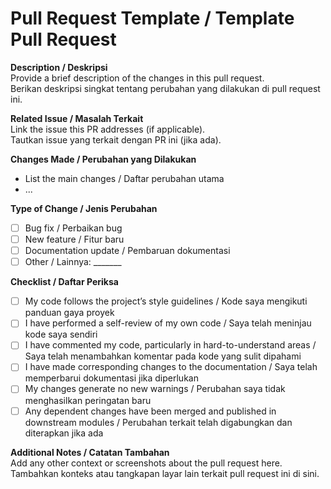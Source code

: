 # Pull Request Template / Template Pull Request

**Description / Deskripsi**  
Provide a brief description of the changes in this pull request.  
Berikan deskripsi singkat tentang perubahan yang dilakukan di pull request ini.

**Related Issue / Masalah Terkait**  
Link the issue this PR addresses (if applicable).  
Tautkan issue yang terkait dengan PR ini (jika ada).

**Changes Made / Perubahan yang Dilakukan**  
- List the main changes / Daftar perubahan utama
- ...

**Type of Change / Jenis Perubahan**  
- [ ] Bug fix / Perbaikan bug
- [ ] New feature / Fitur baru
- [ ] Documentation update / Pembaruan dokumentasi
- [ ] Other / Lainnya: _______

**Checklist / Daftar Periksa**  
- [ ] My code follows the project’s style guidelines / Kode saya mengikuti panduan gaya proyek  
- [ ] I have performed a self-review of my own code / Saya telah meninjau kode saya sendiri  
- [ ] I have commented my code, particularly in hard-to-understand areas / Saya telah menambahkan komentar pada kode yang sulit dipahami  
- [ ] I have made corresponding changes to the documentation / Saya telah memperbarui dokumentasi jika diperlukan  
- [ ] My changes generate no new warnings / Perubahan saya tidak menghasilkan peringatan baru  
- [ ] Any dependent changes have been merged and published in downstream modules / Perubahan terkait telah digabungkan dan diterapkan jika ada

**Additional Notes / Catatan Tambahan**  
Add any other context or screenshots about the pull request here.  
Tambahkan konteks atau tangkapan layar lain terkait pull request ini di sini.  
